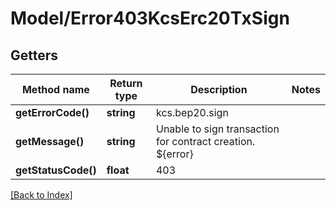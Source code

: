 # Model/Error403KcsErc20TxSign

## Getters

Method name | Return type | Description | Notes
------------ | ------------- | ------------- | -------------
**getErrorCode()** | **string** | kcs.bep20.sign |
**getMessage()** | **string** | Unable to sign transaction for contract creation. ${error} |
**getStatusCode()** | **float** | 403 |

[[Back to Index]](../index.md)
